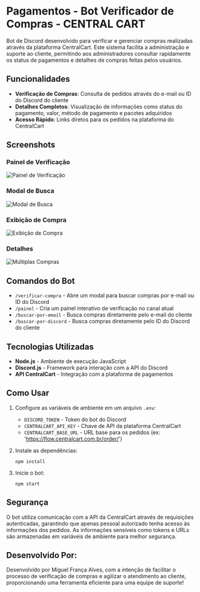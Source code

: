 # Pagamentos - Bot Verificador de Compras - CENTRAL CART

Bot de Discord desenvolvido para verificar e gerenciar compras realizadas através da plataforma CentralCart. Este sistema facilita a administração e suporte ao cliente, permitindo aos administradores consultar rapidamente os status de pagamentos e detalhes de compras feitas pelos usuários.

## Funcionalidades

- **Verificação de Compras**: Consulta de pedidos através do e-mail ou ID do Discord do cliente
- **Detalhes Completos**: Visualização de informações como status do pagamento, valor, método de pagamento e pacotes adquiridos
- **Acesso Rápido**: Links diretos para os pedidos na plataforma do CentralCart

## Screenshots

### Painel de Verificação
![Painel de Verificação](https://i.postimg.cc/9fb2KVd4/Screenshot-1.png)

### Modal de Busca
![Modal de Busca](https://i.postimg.cc/tTmjR5mp/Screenshot-2.png)

### Exibição de Compra
![Exibição de Compra](https://i.postimg.cc/J4nZ6cXm/Screenshot-4.png)

### Detalhes
![Múltiplas Compras](https://i.postimg.cc/SR2pnMw8/Screenshot-3.png)

## Comandos do Bot

- `/verificar-compra` - Abre um modal para buscar compras por e-mail ou ID do Discord
- `/painel` - Cria um painel interativo de verificação no canal atual
- `/buscar-por-email` - Busca compras diretamente pelo e-mail do cliente
- `/buscar-por-discord` - Busca compras diretamente pelo ID do Discord do cliente

## Tecnologias Utilizadas

- **Node.js** - Ambiente de execução JavaScript
- **Discord.js** - Framework para interação com a API do Discord
- **API CentralCart** - Integração com a plataforma de pagamentos

## Como Usar

1. Configure as variáveis de ambiente em um arquivo `.env`:
   - `DISCORD_TOKEN` - Token do bot do Discord
   - `CENTRALCART_API_KEY` - Chave de API da plataforma CentralCart
   - `CENTRALCART_BASE_URL` - URL base para os pedidos (ex: 'https://flow.centralcart.com.br/order/')

2. Instale as dependências:
   ```
   npm install
   ```

3. Inicie o bot:
   ```
   npm start
   ```

## Segurança

O bot utiliza comunicação com a API da CentralCart através de requisições autenticadas, garantindo que apenas pessoal autorizado tenha acesso às informações dos pedidos. As informações sensíveis como tokens e URLs são armazenadas em variáveis de ambiente para melhor segurança.


## Desenvolvido Por:

Desenvolvido por Miguel França Alves, com a intenção de facilitar o processo de verificação de compras e agilizar o atendimento ao cliente, proporcionando uma ferramenta eficiente para uma equipe de suporte!
